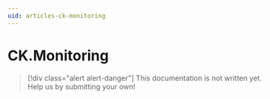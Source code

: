 ```yaml
---
uid: articles-ck-monitoring
---
```

CK.Monitoring
=============

> [!div class="alert alert-danger"]
> This documentation is not written yet. Help us by submitting your own!
